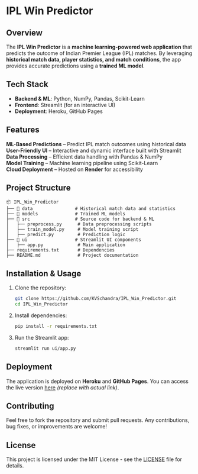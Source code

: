 # IPL Win Predictor

## Overview
The **IPL Win Predictor** is a **machine learning-powered web application** that predicts the outcome of Indian Premier League (IPL) matches. By leveraging **historical match data, player statistics, and match conditions**, the app provides accurate predictions using a **trained ML model**.

## Tech Stack
- **Backend & ML**: Python, NumPy, Pandas, Scikit-Learn
- **Frontend**: Streamlit (for an interactive UI)
- **Deployment**: Heroku, GitHub Pages

## Features
**ML-Based Predictions** – Predict IPL match outcomes using historical data  
**User-Friendly UI** – Interactive and dynamic interface built with Streamlit  
**Data Processing** – Efficient data handling with Pandas & NumPy  
**Model Training** – Machine learning pipeline using Scikit-Learn  
**Cloud Deployment** – Hosted on **Render** for accessibility  

## Project Structure
```
📦 IPL_Win_Predictor
├── 📂 data                # Historical match data and statistics
├── 📂 models              # Trained ML models
├── 📂 src                 # Source code for backend & ML
│   ├── preprocess.py      # Data preprocessing scripts
│   ├── train_model.py     # Model training script
│   ├── predict.py         # Prediction logic
├── 📂 ui                  # Streamlit UI components
│   ├── app.py             # Main application
├── requirements.txt       # Dependencies
├── README.md              # Project documentation
```

## Installation & Usage
1. Clone the repository:
   ```sh
   git clone https://github.com/KVSchandra/IPL_Win_Predictor.git
   cd IPL_Win_Predictor
   ```
2. Install dependencies:
   ```sh
   pip install -r requirements.txt
   ```
3. Run the Streamlit app:
   ```sh
   streamlit run ui/app.py
   ```

## Deployment
The application is deployed on **Heroku** and **GitHub Pages**. You can access the live version [here](#) *(replace with actual link)*.

## Contributing
Feel free to fork the repository and submit pull requests. Any contributions, bug fixes, or improvements are welcome!

## License
This project is licensed under the MIT License - see the [LICENSE](LICENSE) file for details.
